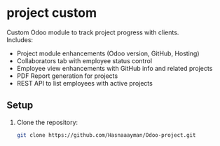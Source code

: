 # project custom 

Custom Odoo module to track project progress with clients.  
Includes:

- Project module enhancements (Odoo version, GitHub, Hosting)
- Collaborators tab with employee status control
- Employee view enhancements with GitHub info and related projects
- PDF Report generation for projects
- REST API to list employees with active projects

## Setup

1. Clone the repository:

   ```bash
   git clone https://github.com/Hasnaaayman/Odoo-project.git
